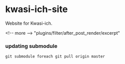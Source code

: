 # kwasi-ich-site
Website for Kwasi-ich.


&lt;!-- more --&gt; "plugins/filter/after_post_render/excerpt"


### updating submodule
`git submodule foreach git pull origin master`
